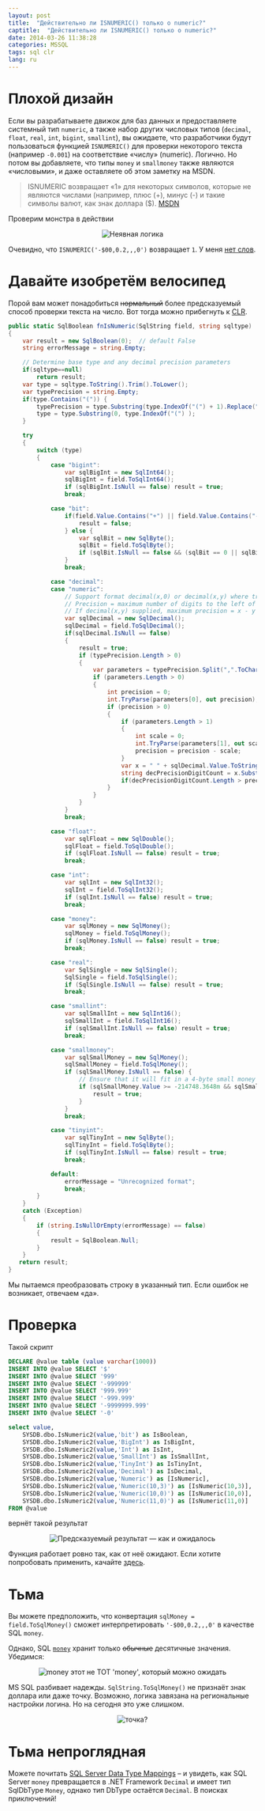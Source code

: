 ```yaml
---
layout: post
title:  "Действительно ли ISNUMERIC() только о numeric?"
captitle:  "Действительно ли ISNUMERIC() только о numeric?"
date: 2014-03-26 11:38:28
categories: MSSQL
tags: sql clr
lang: ru
---
```


Плохой дизайн
=====================

Если вы разрабатываете движок для баз данных и предоставляете системный тип `numeric`, а также набор других  числовых типов (`decimal`, `float`, `real`, `int`, `bigint`, `smallint`), вы ожидаете, что разработчики будут пользоваться функцией `ISNUMERIC()` для проверки некоторого текста (например `-0.001`) на соответствие «числу» (numeric). Логично. Но потом вы добавляете, что типы `money` и `smallmoney` также являются «числовыми», и даже оставляете об этом заметку на MSDN.

>ISNUMERIC возвращает «1» для некоторых символов, которые не являются числами (например, плюс (+), минус (-) и такие символы валют, как знак доллара ($). [MSDN][msdn]


Проверим монстра в действии

<center><img title="Неявная логика" src="/img/2014/isnumeric_01.png" /></center>

Очевидно, что `ISNUMERIC('-$00,0.2,,,0')` возвращает `1`. У меня <u title="Devdrama ведь">нет слов</u>.

Давайте изобретём велосипед
===========================

Порой вам может понадобиться ~~нормальный~~ более предсказуемый способ проверки текста на число. Вот тогда можно прибегнуть к [CLR][clr].

```c#
public static SqlBoolean fnIsNumeric(SqlString field, string sqltype)
{
	var result = new SqlBoolean(0);  // default False
	string errorMessage = string.Empty;

	// Determine base type and any decimal precision parameters
	if(sqltype==null)
		return result;
	var type = sqltype.ToString().Trim().ToLower();
	var typePrecision = string.Empty;
	if(type.Contains("(")) {
		typePrecision = type.Substring(type.IndexOf("(") + 1).Replace(")", "").Trim();
		type = type.Substring(0, type.IndexOf("(") );
	}

	try
	{
		switch (type)
		{
			case "bigint":
				var sqlBigInt = new SqlInt64();
				sqlBigInt = field.ToSqlInt64();
				if (sqlBigInt.IsNull == false) result = true;
				break;

			case "bit":
				if(field.Value.Contains("+") || field.Value.Contains("-")) {
					result = false;
				} else {
					var sqlBit = new SqlByte();
					sqlBit = field.ToSqlByte();
					if (sqlBit.IsNull == false && (sqlBit == 0 || sqlBit == 1)) result = true;
				}
				break;

			case "decimal":
			case "numeric":
				// Support format decimal(x,0) or decimal(x,y) where true only if number fits in precision x,y
				// Precision = maximum number of digits to the left of the decimal point
				// If decimal(x,y) supplied, maximum precision = x - y
				var sqlDecimal = new SqlDecimal();
				sqlDecimal = field.ToSqlDecimal();
				if(sqlDecimal.IsNull == false)
				{
					result = true;
					if (typePrecision.Length > 0)
					{
						var parameters = typePrecision.Split(",".ToCharArray());
						if (parameters.Length > 0)
						{
							int precision = 0;
							int.TryParse(parameters[0], out precision);
							if (precision > 0)
							{
								if (parameters.Length > 1)
								{
									int scale = 0;
									int.TryParse(parameters[1], out scale);
									precision = precision - scale;
								}
								var x = " " + sqlDecimal.Value.ToString().Replace("-","") + ".";
								string decPrecisionDigitCount = x.Substring(0,x.IndexOf(".")).Trim();
								if(decPrecisionDigitCount.Length > precision) result = false;
							}
						}
					}
				}
				break;

			case "float":
				var sqlFloat = new SqlDouble();
				sqlFloat = field.ToSqlDouble();
				if (sqlFloat.IsNull == false) result = true;
				break;

			case "int":
				var sqlInt = new SqlInt32();
				sqlInt = field.ToSqlInt32();
				if (sqlInt.IsNull == false) result = true;
				break;

			case "money":
				var sqlMoney = new SqlMoney();
				sqlMoney = field.ToSqlMoney();
				if (sqlMoney.IsNull == false) result = true;
				break;

			case "real":
				var SqlSingle = new SqlSingle();
				SqlSingle = field.ToSqlSingle();
				if (SqlSingle.IsNull == false) result = true;
				break;

			case "smallint":
				var sqlSmallInt = new SqlInt16();
				sqlSmallInt = field.ToSqlInt16();
				if (sqlSmallInt.IsNull == false) result = true;
				break;

			case "smallmoney":
				var sqlSmallMoney = new SqlMoney();
				sqlSmallMoney = field.ToSqlMoney();
				if (sqlSmallMoney.IsNull == false) {
					// Ensure that it will fit in a 4-byte small money
					if (sqlSmallMoney.Value >= -214748.3648m && sqlSmallMoney.Value <= 214748.3647m) {
						result = true;
					}
				}
				break;

			case "tinyint":
				var sqlTinyInt = new SqlByte();
				sqlTinyInt = field.ToSqlByte();
				if (sqlTinyInt.IsNull == false) result = true;
				break;

			default:
				errorMessage = "Unrecognized format";
				break;
		}
	}
	catch (Exception)
	{
		if (string.IsNullOrEmpty(errorMessage) == false)
		{
			result = SqlBoolean.Null;
		}
	}
   return result;
}
```

Мы пытаемся преобразовать строку в указанный тип. Если ошибок не возникает, отвечаем «да».

Проверка
=====================

Такой скрипт

```sql
DECLARE @value table (value varchar(1000))
INSERT INTO @value SELECT '$'
INSERT INTO @value SELECT '999'
INSERT INTO @value SELECT '-999999'
INSERT INTO @value SELECT '999.999'
INSERT INTO @value SELECT '-999.999'
INSERT INTO @value SELECT '-9999999.999'
INSERT INTO @value SELECT '-0'

select value,
    SYSDB.dbo.IsNumeric2(value,'bit') as IsBoolean,
	SYSDB.dbo.IsNumeric2(value,'BigInt') as IsBigInt,
	SYSDB.dbo.IsNumeric2(value,'Int') as IsInt,
	SYSDB.dbo.IsNumeric2(value,'SmallInt') as IsSmallInt,
	SYSDB.dbo.IsNumeric2(value,'TinyInt') as IsTinyInt,
	SYSDB.dbo.IsNumeric2(value,'Decimal') as IsDecimal,
	SYSDB.dbo.IsNumeric2(value,'Numeric') as [IsNumeric],
	SYSDB.dbo.IsNumeric2(value,'Numeric(10,3)') as [IsNumeric(10,3)],
	SYSDB.dbo.IsNumeric2(value,'Numeric(10,0)') as [IsNumeric(10,0)],
	SYSDB.dbo.IsNumeric2(value,'Numeric(11,0)') as [IsNumeric(11,0)]
FROM @value

```

вернёт такой результат

<center><img title="Предсказуемый результат &mdash; как и ожидалось" src="/img/2014/isnumeric_02.png" /></center>

Функция работает ровно так, как от неё ожидают. Если хотите попробовать применить, качайте [здесь][dll].

Тьма
=====================

Вы можете предположить, что конвертация `sqlMoney = field.ToSqlMoney()` сможет интерпретировать `'-$00,0.2,,,0'` в качестве SQL `money`.

Однако, SQL [`money`][money] хранит только ~~обычные~~ десятичные значения. Убедимся:

<center><img title="money этот не ТОТ 'money', который можно ожидать" src="/img/2014/isnumeric_03.png" /></center>

MS SQL разбивает надежды. `SqlString.ToSqlMoney()` не признаёт знак доллара или даже точку. Возможно, логика завязана на региональные настройки логина. Но на сегодня это уже слишком.

<center><img title="точка?" src="/img/2014/isnumeric_04.png" /></center>

Тьма непроглядная
=====================

Можете почитать [SQL Server Data Type Mappings][mapping] &ndash; и увидеть, как SQL Server `money` превращается в  .NET Framework `Decimal` и имеет тип SqlDbType `Money`, однако тип DbType остаётся `Decimal`. В поисках приключений!


[msdn]:http://technet.microsoft.com/ru-ru/library/ms186272.aspx
[clr]:http://msdn.microsoft.com/library/ms254498.aspx (Introduction to SQL Server CLR Integration)
[mapping]:http://msdn.microsoft.com/en-us/library/cc716729.aspx
[dll]:https://github.com/atru/database-dll
[money]:http://technet.microsoft.com/en-us/library/ms179882.aspx
